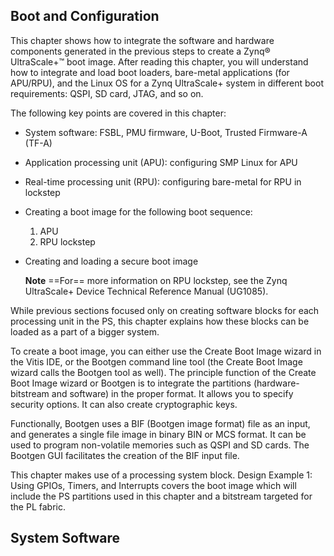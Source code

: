 
## Boot and Configuration

This chapter shows how to integrate the software and hardware components generated in the previous steps to create a Zynq® UltraScale+™ boot image. After reading this chapter, you will understand how to integrate and load boot loaders, bare-metal applications (for APU/RPU), and the Linux OS for a Zynq UltraScale+ system in different boot requirements: QSPI, SD card, JTAG, and so on.

The following key points are covered in this chapter:
- System software: FSBL, PMU firmware, U-Boot, Trusted Firmware-A (TF-A)
- Application processing unit (APU): configuring SMP Linux for APU
- Real-time processing unit (RPU): configuring bare-metal for RPU in lockstep
- Creating a boot image for the following boot sequence:
  1. APU
  2. RPU lockstep
- Creating and loading a secure boot image

  **Note**
  ==For== more information on RPU lockstep, see the Zynq UltraScale+ Device Technical Reference Manual (UG1085).

While previous sections focused only on creating software blocks for each processing unit in the PS, this chapter explains how these blocks can be loaded as a part of a bigger system.

To create a boot image, you can either use the Create Boot Image wizard in the Vitis IDE, or the Bootgen command line tool (the Create Boot Image wizard calls the Bootgen tool as well). The principle function of the Create Boot Image wizard or Bootgen is to integrate the partitions (hardware-bitstream and software) in the proper format. It allows you to specify security options. It can also create cryptographic keys.

Functionally, Bootgen uses a BIF (Bootgen image format) file as an input, and generates a single file image in binary BIN or MCS format. It can be used to program non-volatile memories such as QSPI and SD cards. The Bootgen GUI facilitates the creation of the BIF input file.

This chapter makes use of a processing system block. Design Example 1: Using GPIOs, Timers, and Interrupts covers the boot image which will include the PS partitions used in this chapter and a bitstream targeted for the PL fabric.

## System Software
